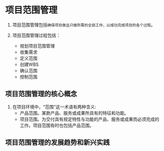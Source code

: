 # 项目范围管理

1. 项目范围管理包括`确保项目做且只做所需的全部工作，以成功完成项目的各个过程`。

2. 项目范围管理过程包括：
   - 规划项目范围管理
   - 收集需求
   - 定义范围
   - 创建WBS
   - 确认范围
   - 控制范围

## 项目范围管理的核心概念

1) 在项目环境中，“范围”这一术语有两种含义:
   - 产品范围。某款产品、服务或成果所具有的特征和功能。
   - 项目范围。为交付具有规定特性与功能的产品、服务或成果而必须完成的工作。项目范围有时也包括产品范围。

## 项目范围管理的发展趋势和新兴实践





